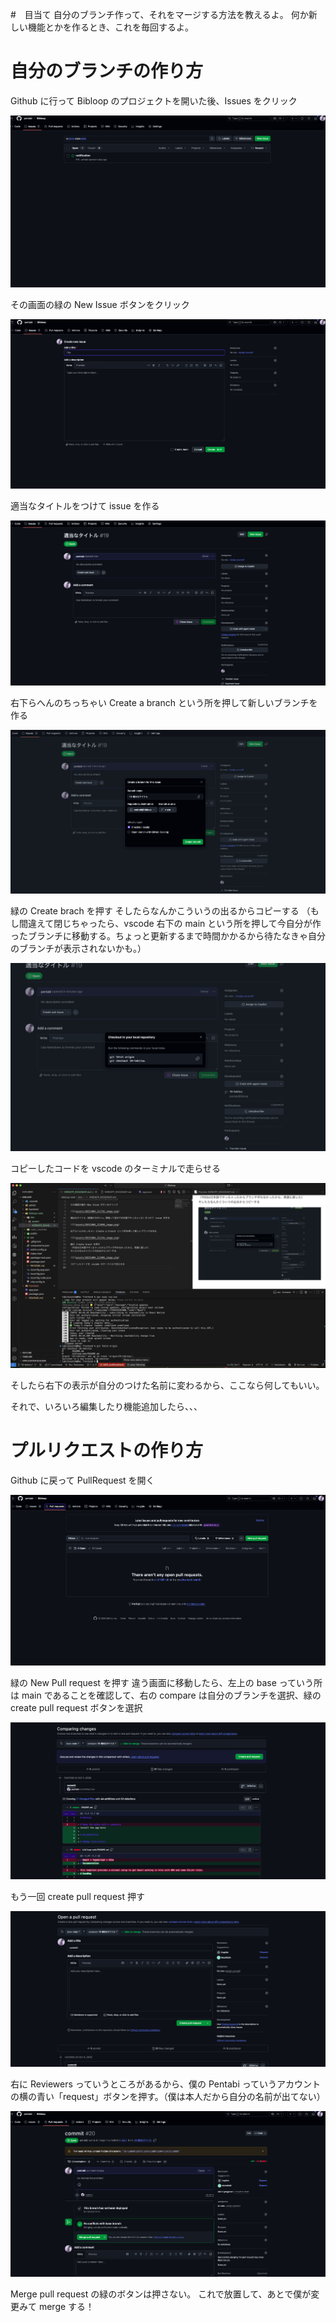 #　目当て
自分のブランチ作って、それをマージする方法を教えるよ。
何か新しい機能とかを作るとき、これを毎回するよ。

# 自分のブランチの作り方

Github に行って Bibloop のプロジェクトを開いた後、Issues をクリック

![](assets/20251004_211713_image.png)

その画面の緑の New Issue ボタンをクリック

![](assets/20251004_211756_image.png)

適当なタイトルをつけて issue を作る

![](assets/20251004_212040_image.png)

右下らへんのちっちゃい Create a branch という所を押して新しいブランチを作る

![](assets/20251004_212144_image.png)

緑の Create brach を押す
そしたらなんかこういうの出るからコピーする
（もし間違えて閉じちゃったら、vscode 右下の main という所を押して今自分が作ったブランチに移動する。ちょっと更新するまで時間かかるから待たなきゃ自分のブランチが表示されないかも。）

![](assets/20251004_212909_image.png)

コピーしたコードを vscode のターミナルで走らせる

![](assets/20251004_213049_image.png)

そしたら右下の表示が自分のつけた名前に変わるから、ここなら何してもいい。

それで、いろいろ編集したり機能追加したら、、、

# プルリクエストの作り方

Github に戻って PullRequest を開く

![](assets/20251004_213251_image.png)

緑の New Pull request を押す
違う画面に移動したら、左上の base っていう所は main であることを確認して、右の compare は自分のブランチを選択、緑の create pull request ボタンを選択

![](assets/20251004_213808_image.png)

もう一回 create pull request 押す

![](assets/20251004_214035_image.png)

右に Reviewers っていうところがあるから、僕の Pentabi っていうアカウントの横の青い「request」ボタンを押す。（僕は本人だから自分の名前が出てない）

![](assets/20251004_214117_image.png)

Merge pull request の緑のボタンは押さない。
これで放置して、あとで僕が変更みて merge する！
